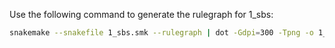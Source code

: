 

Use the following command to generate the rulegraph for 1_sbs:

```sh
snakemake --snakefile 1_sbs.smk --rulegraph | dot -Gdpi=300 -Tpng -o 1_sbs_rulegraph.png
```